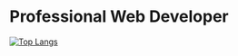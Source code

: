# Professional Web Developer
[![Top Langs](https://github-readme-stats-navy-six.vercel.app/api/top-langs/?username=TheRealDust&layout=compact&theme=radical&count_private=true)](https://github.com/TheRealDust)
